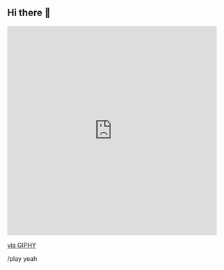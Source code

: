 ## Hi there 👋  

<iframe src="https://giphy.com/embed/gjgWQA5QBuBmUZahOP" width="480" height="480" frameBorder="0" class="giphy-embed" allowFullScreen></iframe><p><a href="https://giphy.com/gifs/reaction-mood-gjgWQA5QBuBmUZahOP">via GIPHY</a></p>

/play yeah


<!--
**bennygo3/bennygo3** is a ✨ _special_ ✨ repository because its `README.md` (this file) appears on your GitHub profile.

Here are some ideas to get you started:

- 🔭 I’m currently working on ...
- 🌱 I’m currently learning ...
- 👯 I’m looking to collaborate on ...
- 🤔 I’m looking for help with ...
- 💬 Ask me about ...
- 📫 How to reach me: ...
- 😄 Pronouns: ...
- ⚡ Fun fact: ...
-->
